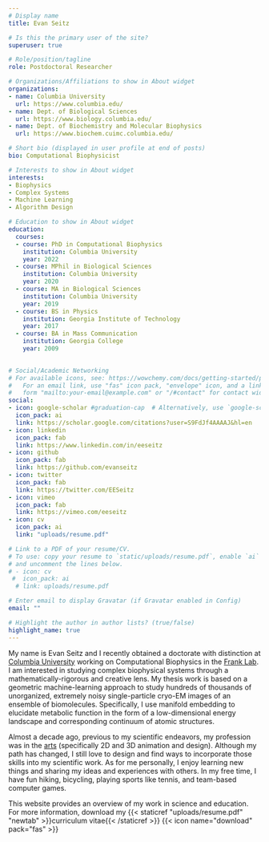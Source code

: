 ```yaml
---
# Display name
title: Evan Seitz

# Is this the primary user of the site?
superuser: true

# Role/position/tagline
role: Postdoctoral Researcher

# Organizations/Affiliations to show in About widget
organizations:
- name: Columbia University
  url: https://www.columbia.edu/
- name: Dept. of Biological Sciences
  url: https://www.biology.columbia.edu/
- name: Dept. of Biochemistry and Molecular Biophysics
  url: https://www.biochem.cuimc.columbia.edu/

# Short bio (displayed in user profile at end of posts)
bio: Computational Biophysicist

# Interests to show in About widget
interests:
- Biophysics
- Complex Systems
- Machine Learning
- Algorithm Design

# Education to show in About widget
education:
  courses:
  - course: PhD in Computational Biophysics
    institution: Columbia University
    year: 2022
  - course: MPhil in Biological Sciences
    institution: Columbia University
    year: 2020
  - course: MA in Biological Sciences
    institution: Columbia University
    year: 2019
  - course: BS in Physics
    institution: Georgia Institute of Technology
    year: 2017
  - course: BA in Mass Communication
    institution: Georgia College
    year: 2009
  

# Social/Academic Networking
# For available icons, see: https://wowchemy.com/docs/getting-started/page-builder/#icons
#   For an email link, use "fas" icon pack, "envelope" icon, and a link in the
#   form "mailto:your-email@example.com" or "/#contact" for contact widget.
social:
- icon: google-scholar #graduation-cap  # Alternatively, use `google-scholar` icon from `ai` icon pack
  icon_pack: ai
  link: https://scholar.google.com/citations?user=S9FdJf4AAAAJ&hl=en
- icon: linkedin
  icon_pack: fab
  link: https://www.linkedin.com/in/eeseitz
- icon: github
  icon_pack: fab
  link: https://github.com/evanseitz
- icon: twitter
  icon_pack: fab
  link: https://twitter.com/EESeitz
- icon: vimeo
  icon_pack: fab
  link: https://vimeo.com/eeseitz
- icon: cv
  icon_pack: ai
  link: "uploads/resume.pdf"

# Link to a PDF of your resume/CV.
# To use: copy your resume to `static/uploads/resume.pdf`, enable `ai` icons in `params.toml`, 
# and uncomment the lines below.
# - icon: cv
 #  icon_pack: ai
  # link: uploads/resume.pdf

# Enter email to display Gravatar (if Gravatar enabled in Config)
email: ""

# Highlight the author in author lists? (true/false)
highlight_name: true
---
```


My name is Evan Seitz and I recently obtained a doctorate with distinction at [Columbia University](https://www.columbia.edu/) working on Computational Biophysics in the [Frank Lab](https://joachimfranklab.org/). I am interested in studying complex biophysical systems through a mathematically-rigorous and creative lens. My thesis work is based on a geometric machine-learning approach to study hundreds of thousands of unorganized, extremely noisy single-particle cryo-EM images of an ensemble of biomolecules. Specifically, I use manifold embedding to elucidate metabolic function in the form of a low-dimensional energy landscape and corresponding continuum of atomic structures.  

Almost a decade ago, previous to my scientific endeavors, my profession was in the [arts](https://vimeo.com/eeseitz) (specifically 2D and 3D animation and design). Although my path has changed, I still love to design and find ways to incorporate those skills into my scientific work. As for me personally, I enjoy learning new things and sharing my ideas and experiences with others. In my free time, I have fun hiking, bicycling, playing sports like tennis, and team-based computer games.

This website provides an overview of my work in science and education. For more information, download my {{< staticref "uploads/resume.pdf" "newtab" >}}curriculum vitae{{< /staticref >}} {{< icon name="download" pack="fas" >}}
